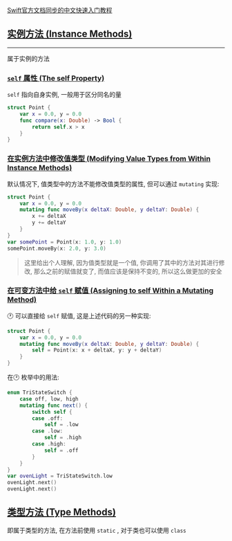 [Swift官方文档同步的中文快速入门教程](https://github.com/YugenFring/swift-tutorial-quickstart/wiki)

## [实例方法 (Instance Methods)](https://docs.swift.org/swift-book/documentation/the-swift-programming-language/methods#Instance-Methods)
---
属于实例的方法
### [`self` 属性 (The self Property)](https://docs.swift.org/swift-book/documentation/the-swift-programming-language/methods#The-self-Property)

`self` 指向自身实例, 一般用于区分同名的量
```swift
struct Point {
    var x = 0.0, y = 0.0
    func compare(x: Double) -> Bool {
        return self.x > x
    }
}
```
### [在实例方法中修改值类型 (Modifying Value Types from Within Instance Methods)](https://docs.swift.org/swift-book/documentation/the-swift-programming-language/methods#Modifying-Value-Types-from-Within-Instance-Methods)

默认情况下, 值类型中的方法不能修改值类型的属性, 但可以通过 `mutating` 实现:
```swift
struct Point {
    var x = 0.0, y = 0.0
    mutating func moveBy(x deltaX: Double, y deltaY: Double) {
        x += deltaX
        y += deltaY
    }
}
var somePoint = Point(x: 1.0, y: 1.0)
somePoint.moveBy(x: 2.0, y: 3.0)
```

> 这里给出个人理解, 因为值类型就是一个值, 你调用了其中的方法对其进行修改, 那么之前的赋值就变了, 而值应该是保持不变的, 所以这么做更加的安全
### [在可变方法中给 `self` 赋值 (Assigning to self Within a Mutating Method)](https://docs.swift.org/swift-book/documentation/the-swift-programming-language/methods#Assigning-to-self-Within-a-Mutating-Method)

🕐 可以直接给 `self` 赋值, 这是上述代码的另一种实现:
```swift
struct Point {
    var x = 0.0, y = 0.0
    mutating func moveBy(x deltaX: Double, y deltaY: Double) {
        self = Point(x: x + deltaX, y: y + deltaY)
    }
}
```

在🕑 枚举中的用法:
```swift
enum TriStateSwitch {
    case off, low, high
    mutating func next() {
        switch self {
        case .off:
            self = .low
        case .low:
            self = .high
        case .high:
            self = .off
        }
    }
}
var ovenLight = TriStateSwitch.low
ovenLight.next()
ovenLight.next()
```
## [类型方法 (Type Methods)](https://docs.swift.org/swift-book/documentation/the-swift-programming-language/methods#Type-Methods)

即属于类型的方法, 在方法前使用 `static` , 对于类也可以使用 `class`


<!-- ##{"script":"<script src='https://blog.meekdai.com/assets/GmeekTOC.js'></script>"}## -->